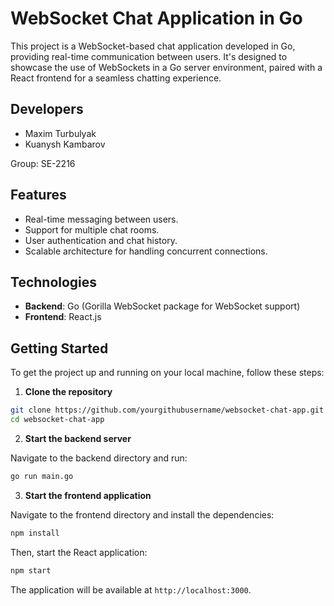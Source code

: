 # WebSocket Chat Application in Go

This project is a WebSocket-based chat application developed in Go, providing real-time communication between users. It's designed to showcase the use of WebSockets in a Go server environment, paired with a React frontend for a seamless chatting experience.

## Developers

- Maxim Turbulyak
- Kuanysh Kambarov

Group: SE-2216

## Features

- Real-time messaging between users.
- Support for multiple chat rooms.
- User authentication and chat history.
- Scalable architecture for handling concurrent connections.

## Technologies

- **Backend**: Go (Gorilla WebSocket package for WebSocket support)
- **Frontend**: React.js

## Getting Started

To get the project up and running on your local machine, follow these steps:

1. **Clone the repository**

```bash
git clone https://github.com/yourgithubusername/websocket-chat-app.git
cd websocket-chat-app
```

2. **Start the backend server**

Navigate to the backend directory and run:

```bash
go run main.go
```

3. **Start the frontend application**

Navigate to the frontend directory and install the dependencies:

```bash
npm install
```

Then, start the React application:

```bash
npm start
```

The application will be available at `http://localhost:3000`.

